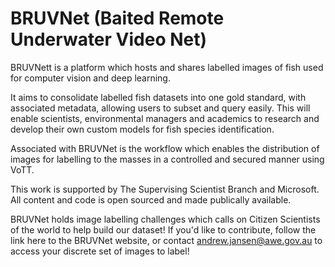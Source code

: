 # BRUVNet (Baited Remote Underwater Video Net)

BRUVNett is a platform which hosts and shares labelled images of fish used for computer vision and deep learning.   

It aims to consolidate labelled fish datasets into one gold standard, with associated metadata, allowing users to subset and query easily. This will enable scientists, environmental managers and academics to research and develop their own custom models for fish species identification.

Associated with BRUVNet is the workflow which enables the distribution of images for labelling to the masses in a controlled and secured manner using VoTT. 

This work is supported by The Supervising Scientist Branch and Microsoft. All content and code is open sourced and made publically available. 

BRUVNet holds image labelling challenges which calls on Citizen Scientists of the world to help build our dataset! If you'd like to contribute, follow the link here to the BRUVNet website, or contact andrew.jansen@awe.gov.au to access your discrete set of images to label!

